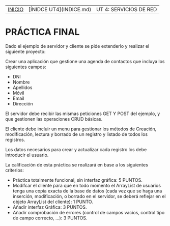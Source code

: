 <table width="100%">
<tr>
<td><a href="../README.md">INICIO</a></td>
<td>[ÍNIDCE UT4](INDICE.md)</td>
<td>UT 4: SERVICIOS DE RED</td>
</tr>
</table>

# PRÁCTICA FINAL
Dado el ejemplo de servidor y cliente se pide extenderlo y realizar el siguiente proyecto:

Crear una aplicación que gestione una agenda de contactos que incluya los siguientes campos:

* DNI
* Nombre
* Apellidos
* Móvil
* Email
* Dirección

El servidor debe recibir las mismas peticiones GET Y POST del ejemplo, y que gestionen las operaciones CRUD básicas. 

El cliente debe incluir un menu para gestionar los métodos de Creación, modificación, lectura y borrado de un registro y listado de todos los registros.

Los datos necesarios para crear y actualizar cada registro los debe introducir el usuario.

La calificación de esta práctica se realizará en base a los siguientes criterios:

* Práctica totalmente funcional, sin interfaz gráfica: 5 PUNTOS.
* Modifcar el cliente para que en todo momento el ArrayList de usuarios tenga una copia exacta de la base de datos (cada vez que se haga una inserción, modificación, o borrado en el servidor, se deberá reflejar en el objeto ArrayList del cliente): 1 PUNTO.
* Añadir interfaz Gráfica: 3 PUNTOS.
* Añadir comprobación de errores (control de campos vacíos, control tipo de campo correcto, ...): 3 PUNTOS.



